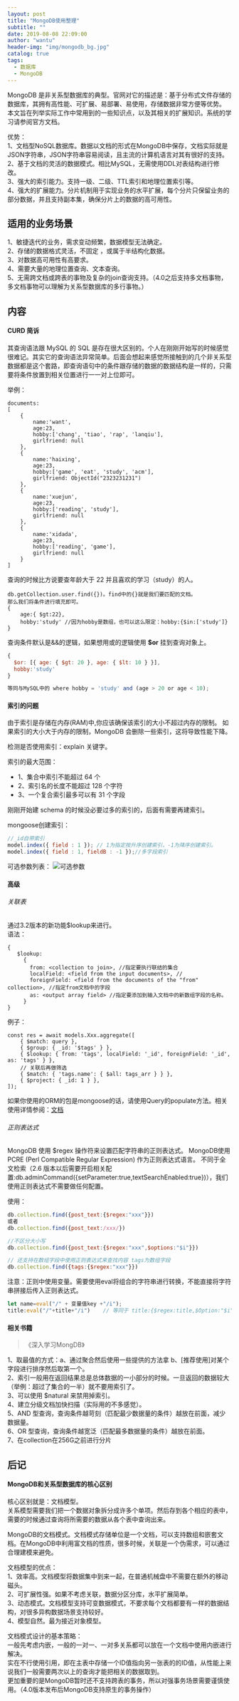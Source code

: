 ```yaml
---
layout: post
title: "MongoDB使用整理"
subtitle: ""
date: 2019-08-08 22:09:00
author: "wantu"
header-img: "img/mongodb_bg.jpg"
catalog: true
tags:
  - 数据库
  - MongoDB
---
```


MongoDB 是非关系型数据库的典型。官网对它的描述是：基于分布式文件存储的数据库，其拥有高性能、可扩展、易部署、易使用，存储数据非常方便等优势。<br>
本文旨在列举实际工作中常用到的一些知识点，以及其相关的扩展知识。系统的学习请参阅官方文档。<br>

优势：<br>
1、文档型NoSQL数据库。数据以文档的形式在MongoDB中保存，文档实际就是JSON字符串，JSON字符串容易阅读，且主流的计算机语言对其有很好的支持。<br>
2、基于文档的灵活的数据模式。相比MySQL，无需使用DDL对表结构进行修改。<br>
3、强大的索引能力。支持一级、二级、TTL索引和地理位置索引等。<br>
4、强大的扩展能力。分片机制用于实现业务的水平扩展，每个分片只保留业务的部分数据，并且支持副本集，确保分片上的数据的高可用性。<br>

## 适用的业务场景

1、敏捷迭代的业务，需求变动频繁，数据模型无法确定。<br>
2、存储的数据格式灵活，不固定 ，或属于半结构化数据。<br>
3、对数据高可用性有高要求。<br>
4、需要大量的地理位置查询、文本查询。<br>
5、无需跨文档或跨表的事物及复杂的join查询支持。（4.0之后支持多文档事物，多文档事物可以理解为关系型数据库的多行事物。）<br>

## 内容

#### CURD 简诉

其查询语法跟 MySQL 的 SQL 是存在很大区别的。个人在刚刚开始写的时候感觉很难记。其实它的查询语法异常简单。后面会想起来感觉所接触到的几个非关系型数据都是这个套路，即查询语句中的条件跟存储的数据的数据结构是一样的，只需要将条件放置到相关位置进行一一对上位即可。

举例：

```
documents:
[
    {
        name:'want',
        age:23,
        hobby:['chang', 'tiao', 'rap', 'lanqiu'],
        girlfriend: null
    },
    {
        name:'haixing',
        age:23,
        hobby:['game', 'eat', 'study', 'acm'],
        girlfriend: ObjectId("2323231231")
    },
    {
        name:'xuejun',
        age:23,
        hobby:['reading', 'study'],
        girlfriend: null
    },
    {
        name:'xidada',
        age:23,
        hobby:['reading', 'game'],
        girlfriend: null
    }
]
```

查询的时候比方说要查年龄大于 22 并且喜欢的学习（study）的人。

```
db.getCollection.user.find({})。find中的{}就是我们要匹配的文档。
那么我们将条件进行填充即可。
{
    age:{ $gt:22},
    hobby:'study' //因为hobby是数组，也可以这么限定：hobby:{$in:['study']}
}
```

查询条件默认是&&的逻辑，如果想用或的逻辑使用 **\$or** 挂到查询对象上。

```javascript
{
  $or: [{ age: { $gt: 20 }, age: { $lt: 10 } }],
  hobby:'study'
}

等同与MySQL中的 where hobby = 'study' and (age > 20 or age < 10);
```

#### 索引的问题

由于索引是存储在内存(RAM)中,你应该确保该索引的大小不超过内存的限制。
如果索引的大小大于内存的限制，MongoDB 会删除一些索引，这将导致性能下降。

检测是否使用索引：explain 关键字。

索引的最大范围：
* 1、集合中索引不能超过 64 个
* 2、索引名的长度不能超过 128 个字符
* 3、一个复合索引最多可以有 31 个字段

刚刚开始建 schema 的时候没必要过多的索引的，后面有需要再建索引。<br>

mongoose创建索引：
```javascript
//_id自带索引
model.index({ field : 1 }); // 1为指定按升序创建索引，-1为降序创建索引。
model.index({ field : 1, fieldB : -1 });//多字段索引
```
可选参数列表：
![可选参数](/img/indexOpt.png)

#### 高级
###### 关联表
通过3.2版本的新功能$lookup来进行。<br>
语法：
```
{
   $lookup:
     {
       from: <collection to join>, //指定要执行联结的集合
       localField: <field from the input documents>, // 
       foreignField: <field from the documents of the "from" collection>, //指定from文档中的字段
       as: <output array field> //指定要添加到输入文档中的新数组字段的名称。
     }
}

```


例子：
```
const res = await models.Xxx.aggregate([
    { $match: query },
    { $group: { _id: '$tags' } },
    { $lookup: { from: 'tags', localField: '_id', foreignField: '_id', as: 'tags' } },
    // 关联后再做筛选
    { $match: { 'tags.name': { $all: tags_arr } } },
    { $project: { _id: 1 } },
]);
```
如果你使用的ORM的包是mongoose的话，请使用Query的populate方法。相关使用详情参阅：[文档](https://mongoosejs.com/docs/api/query.html#query_Query-populate)

###### 正则表达式
MongoDB 使用 $regex 操作符来设置匹配字符串的正则表达式。
MongoDB使用PCRE (Perl Compatible Regular Expression) 作为正则表达式语言。
不同于全文检索（2.6 版本以后需要开启相关配置:db.adminCommand({setParameter:true,textSearchEnabled:true})），我们使用正则表达式不需要做任何配置。<br>

使用：
``` javascript
db.collection.find({post_text:{$regex:"xxx"}}) 
或者
db.collection.find({post_text:/xxx/})

//不区分大小写
db.collection.find({post_text:{$regex:"xxx",$options:"$i"}})

// 还支持在数组字段中使用正则表达式来查找内容 tags为数组字段
db.collection.find({tags:{$regex:"xxx"}})
```

注意：正则中使用变量。需要使用eval将组合的字符串进行转换，不能直接将字符串拼接后传入正则表达式。<br>
``` javascript
let name=eval("/" + 变量值key +"/i");
title:eval("/"+title+"/i")    // 等同于 title:{$regex:title,$Option:"$i"}   
```

#### 相关书籍
> 《深入学习MongDB》

1、取最值的方式：a、通过聚合然后使用一些提供的方法拿 b、[推荐使用]对某个字段进行排序然后取第一个。<br>
2、索引一般用在返回结果总是总体数据的一小部分的时候。一旦返回的数据较大（举例：超过了集合的一半）就不要用索引了。<br>
3、可以使用 $natural 来禁用掉索引。<br>
4、建立分级文档加快扫描（实际用的不多感觉）。<br>
5、AND 型查询，查询条件越苛刻（匹配最少数据量的条件）越放在前面，减少数据量。<br>
6、OR 型查询，查询条件越宽泛（匹配最多数据量的条件）越放在前面。<br>
7、在collection在256G之前进行分片


## 后记
#### MongoDB和关系型数据库的核心区别
核心区别就是：文档模型。<br>
关系模型需要我们把一个数据对象拆分成许多个单项。然后存到各个相应的表中，需要的时候通过查询将所需要的数据从各个表中查询出来。<br>

MongoDB的文档模式。文档模式存储单位是一个文档，可以支持数组和嵌套文档。在MongoDB中利用富文档的性质，很多时候，关联是一个伪需求，可以通过合理建模来避免。<br>

文档模型的优点：<br>
1、效率高。文档模型将数据集中到来一起，在普通机械盘中不需要在额外的移动磁头。<br>
2、可扩展性强。如果不考虑关联，数据分区分库，水平扩展简单。<br>
3、动态模式。文档模型支持可变数据模式，不要求每个文档都要有一样的数据结构，对很多异构数据场景支持较好。<br>
4、模型自然。最为接近对象模型。<br>

文档模式设计的基本策略：<br>
一般先考虑内嵌，一般的一对一、一对多关系都可以放在一个文档中使用内嵌进行解决。<br>
实在不行使用引用，即在主表中存储一个ID值指向另一张表的的ID值，从性能上来说我们一般需要两次以上的查询才能把相关的数据取到。<br>
更加重要的是MongoDB暂时还不支持跨表的事务，所以对强事务场景需要谨慎使用。（4.0版本发布后MongoDB支持原生的事务操作）<br>


